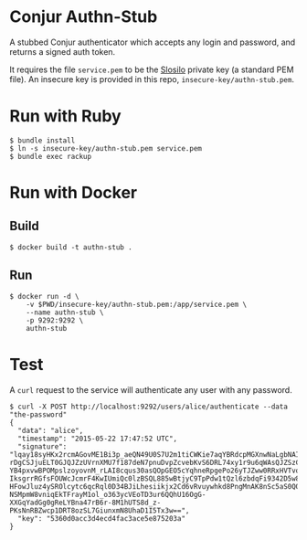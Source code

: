 # Conjur Authn-Stub

A stubbed Conjur authenticator which accepts any login and password, and returns a signed auth token.

It requires the file `service.pem` to be the [Slosilo](https://github.com/conjurinc/slosilo) private key (a standard PEM file). An insecure key is provided in this repo, `insecure-key/authn-stub.pem`.

# Run with Ruby

```
$ bundle install
$ ln -s insecure-key/authn-stub.pem service.pem
$ bundle exec rackup
```

# Run with Docker

## Build

```
$ docker build -t authn-stub .
```

## Run

```
$ docker run -d \
	-v $PWD/insecure-key/authn-stub.pem:/app/service.pem \
	--name authn-stub \
	-p 9292:9292 \
	authn-stub
```

# Test

A `curl` request to the service will authenticate any user with any password.

```
$ curl -X POST http://localhost:9292/users/alice/authenticate --data "the-password"
{
  "data": "alice",
  "timestamp": "2015-05-22 17:47:52 UTC",
  "signature": "lqay18syHKx2rcmAGovME1Bi3p_aeQN49U0S7U2m1tiCWKie7aqYBRdcpMGXnwNaLgbNAIWrBbCxbMWQEr-rDgCSJjuELT0GJQJZzUVrnXMU7f187deN7pnuDvpZcvebKvS6DRL74xy1r9u6qWAsQJZSzCfuQZMicqTpEQSFir5D6u-YB4pxvwBPOMpslzoyovnM_rLAI8cqus30asQOpGEO5cYqhneRpgePo26yTJZww0RRxHVTvoXqROGPFo2ChmUdyqRBTCZMkhWf3MIXnofC5nd_D2AUtuOZFDK4TqIRZ7n1fZWN4zc7mqjW1lneuobGEQTIfU5OekK_UFDJCDW8Qys9Gr7kLzuSc-IksgrrRGfsFOUWcJcmrF4KwIUmiQc0lzBSQL885wBtjyC9TpPdw1tQzl6zbdqFi9342D5w8nAtHFLq6IWMj2-HFowJluz4ySROlcytc6qcRql0D34BJiLhesiikjx2Cd6vRvuywhkd8PngMnAK8nSc5aS0Q0iLOGsXR_Lcth23uBr4XJsnb32GiIsuaonxn8jacBIAOvaiMFTx5NXuHknzpyVVKqBM8mTHnBbuTYQTNAlEP2mK-NSMpmW8vniqEkTFrayM1ol_o363ycVEoTD3ur6QQhU16OgG-XXGqYadGg0gReLYBna47rB6r-8M1hUTS8d_z-PKsNnRBZwcp1DRT8ozSL7GiunxmN8UhaD1I5Tx3w==",
  "key": "5360d0acc3d4ecd4fac3ace5e875203a"
}
```
